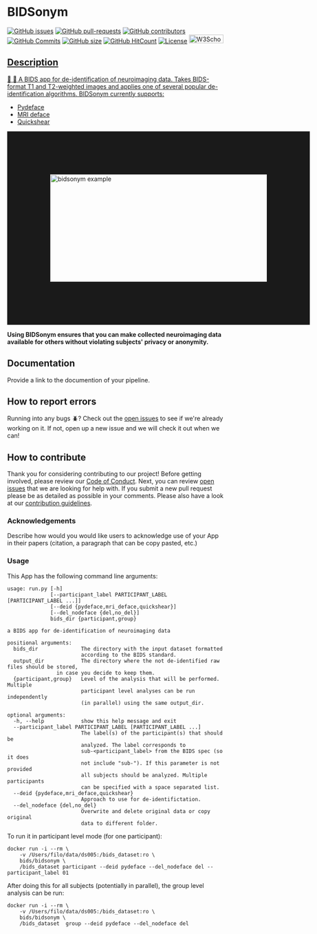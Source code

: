 # BIDSonym

[![GitHub issues](https://img.shields.io/github/issues/PeerHerholz/BIDSonym.svg)](https://github.com/PeerHerholz/BIDSonym/issues/)
[![GitHub pull-requests](https://img.shields.io/github/issues-pr/PeerHerholz/BIDSonym.svg)](https://github.com/PeerHerholz/BIDSonym/pulls/)
[![GitHub contributors](https://img.shields.io/github/contributors/PeerHerholz/BIDSonym.svg)](https://GitHub.com/PeerHerholz/BIDSonym/graphs/contributors/)
[![GitHub Commits](https://github-basic-badges.herokuapp.com/commits/PeerHerholz/BIDSonym.svg)](https://github.com/PeerHerholz/BIDSonym/commits/master)
[![GitHub size](https://github-size-badge.herokuapp.com/PeerHerholz/BIDSonym.svg)](https://github.com/PeerHerholz/BIDSonym/archive/master.zip)
[![GitHub HitCount](http://hits.dwyl.io/PeerHerholz/BIDSonym.svg)](http://hits.dwyl.io/PeerHerholz/BIDSonym)
[![License](https://img.shields.io/badge/License-BSD%203--Clause-blue.svg)](https://opensource.org/licenses/BSD-3-Clause)
<a href="https://osf.io/x4dku/">
<img border="0" alt="W3Schools" src="https://cdn.cos.io/media/images/osf-logo-black.original.png" width="80" height="20">

## Description
:hocho: :hocho: A BIDS app for de-identification of neuroimaging data. Takes BIDS-format T1 and T2-weighted images and applies one of several popular de-identification algorithms. BIDSonym currently supports:
* [Pydeface](https://github.com/poldracklab/pydeface)
* [MRI deface](https://surfer.nmr.mgh.harvard.edu/fswiki/mri_deface)
* [Quickshear](https://github.com/nipy/quickshear)

<img src="https://github.com/PeerHerholz/BIDSonym/blob/master/img/bidsyonym_example.png" alt="bidsonym example" width="800" height="250" border="100">

**Using BIDSonym ensures that you can make collected neuroimaging data available for others without violating subjects' privacy or anonymity.**

## Documentation
Provide a link to the documention of your pipeline.

## How to report errors
Running into any bugs :beetle:? Check out the [open issues](https://github.com/PeerHerholz/BIDSonym/issues) to see if we're already working on it. If not, open up a new issue and we will check it out when we can!

## How to contribute
Thank you for considering contributing to our project! Before getting involved, please review our [Code of Conduct](https://github.com/PeerHerholz/BIDSonym/blob/master/CODE_OF_CONDUCT.md). Next, you can review  [open issues](https://github.com/PeerHerholz/BIDSonym/issues) that we are looking for help with. If you submit a new pull request please be as detailed as possible in your comments. Please also have a look at our [contribution guidelines](https://github.com/PeerHerholz/BIDSonym/blob/master/CONTRIBUTING.md).

### Acknowledgements
Describe how would you would like users to acknowledge use of your App in their papers (citation, a paragraph that can be copy pasted, etc.)

### Usage
This App has the following command line arguments:

	usage: run.py [-h]
	              [--participant_label PARTICIPANT_LABEL [PARTICIPANT_LABEL ...]]
	              [--deid {pydeface,mri_deface,quickshear}]
	              [--del_nodeface {del,no_del}]
	              bids_dir {participant,group}

	a BIDS app for de-identification of neuroimaging data

	positional arguments:
	  bids_dir              The directory with the input dataset formatted
	                        according to the BIDS standard.
	  output_dir            The directory where the not de-identified raw files should be stored,
			        in case you decide to keep them.
	  {participant,group}   Level of the analysis that will be performed. Multiple
	                        participant level analyses can be run independently
	                        (in parallel) using the same output_dir.

	optional arguments:
	  -h, --help            show this help message and exit
	  --participant_label PARTICIPANT_LABEL [PARTICIPANT_LABEL ...]
	                        The label(s) of the participant(s) that should be
	                        analyzed. The label corresponds to
	                        sub-<participant_label> from the BIDS spec (so it does
	                        not include "sub-"). If this parameter is not provided
	                        all subjects should be analyzed. Multiple participants
	                        can be specified with a space separated list.
	  --deid {pydeface,mri_deface,quickshear}
	                        Approach to use for de-identifictation.
	  --del_nodeface {del,no_del}
	                        Overwrite and delete original data or copy original
	                        data to different folder.


To run it in participant level mode (for one participant):

    docker run -i --rm \
		-v /Users/filo/data/ds005:/bids_dataset:ro \
		bids/bidsonym \
		/bids_dataset participant --deid pydeface --del_nodeface del --participant_label 01

After doing this for all subjects (potentially in parallel), the group level analysis
can be run:

    docker run -i --rm \
		-v /Users/filo/data/ds005:/bids_dataset:ro \
		bids/bidsonym \
		/bids_dataset  group --deid pydeface --del_nodeface del
